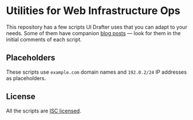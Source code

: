 # Utilities for Web Infrastructure Ops

This repository has a few scripts UI Drafter uses that you can adapt to your
needs. Some of them have companion [blog posts](https://blog.uidrafter.com)
&mdash; look for them in the initial comments of each script.


## Placeholders
These scripts use `example.com` domain names
and `192.0.2/24` IP addresses as placeholders.


## License
All the scripts are [ISC licensed](./LICENSE).
